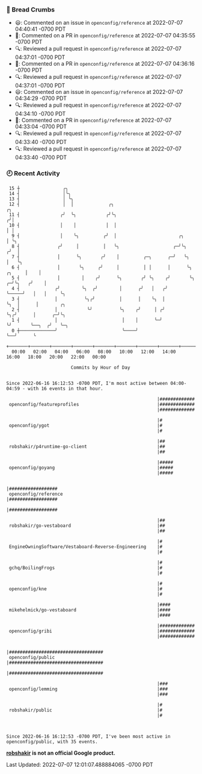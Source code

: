 ### 🍞 Bread Crumbs

 * 😃: Commented on an issue in `openconfig/reference` at 2022-07-07 04:40:41 -0700 PDT
 * 💬: Commented on a PR in  `openconfig/reference` at 2022-07-07 04:35:55 -0700 PDT
 * 🔍: Reviewed a pull request in  `openconfig/reference` at 2022-07-07 04:37:01 -0700 PDT
 * 💬: Commented on a PR in  `openconfig/reference` at 2022-07-07 04:36:16 -0700 PDT
 * 🔍: Reviewed a pull request in  `openconfig/reference` at 2022-07-07 04:37:01 -0700 PDT
 * 😃: Commented on an issue in `openconfig/reference` at 2022-07-07 04:34:29 -0700 PDT
 * 🔍: Reviewed a pull request in  `openconfig/reference` at 2022-07-07 04:34:10 -0700 PDT
 * 💬: Commented on a PR in  `openconfig/reference` at 2022-07-07 04:33:04 -0700 PDT
 * 🔍: Reviewed a pull request in  `openconfig/reference` at 2022-07-07 04:33:40 -0700 PDT
 * 🔍: Reviewed a pull request in  `openconfig/reference` at 2022-07-07 04:33:40 -0700 PDT

### 🕘 Recent Activity
```
 15 ┼                ╭╮
 14 ┤                │╰╮
 13 ┤                │ ╰╮
 12 ┤                │  │             ╭╮                                              ╭╮
 11 ┤               ╭╯  ╰╮           ╭╯╰╮                                            ╭╯│
 10 ┤               │    │           │  │                                            │ │
  9 ┤               │    ╰╮         ╭╯  │                       ╭╮                   │ ╰╮
  8 ┤              ╭╯     │         │   ╰╮                    ╭─╯╰╮                 ╭╯  │
  7 ┤              │      ╰╮       ╭╯    │         ╭─╮      ╭─╯   ╰╮                │   ╰╮
  6 ┤              │       ╰╮     ╭╯     │         │ │      │      ╰╮        ╭╮     │    │
  5 ┤              │        │    ╭╯      ╰╮       ╭╯ ╰╮    ╭╯       ╰╮     ╭─╯╰╮   ╭╯    │
  4 ┤             ╭╯        ╰╮  ╭╯        │      ╭╯   │   ╭╯         ╰─────╯   │   │     ╰╮
  3 ┤             │          ╰╮╭╯         │      │    ╰╮  │                    ╰╮  │      │        ╭╮
  2 ┤             │           ╰╯          ╰╮    ╭╯     │ ╭╯                     ╰╮╭╯      │      ╭─╯╰╮
  1 ┤             │                        │    │      ╰─╯                       ╰╯       ╰──╮  ╭╯   ╰─╮
  0 ┼─────────────╯                        ╰────╯                                            ╰──╯      ╰
    +───────+───────+───────+───────+───────+───────+───────+───────+───────+───────+───────+───────+────
  00:00   02:00   04:00   06:00   08:00   10:00   12:00   14:00   16:00   18:00   20:00   22:00   00:00   

						Commits by Hour of Day


Since 2022-06-16 16:12:53 -0700 PDT, I'm most active between 04:00-04:59 - with 16 events in that hour.

```



```
                                                        |#############
 openconfig/featureprofiles                             |#############
                                                        |#############

                                                        |#
 openconfig/ygot                                        |#
                                                        |#

                                                        |##
 robshakir/p4runtime-go-client                          |##
                                                        |##

                                                        |#####
 openconfig/goyang                                      |#####
                                                        |#####

                                                        |##################
 openconfig/reference                                   |##################
                                                        |##################

                                                        |##
 robshakir/go-vestaboard                                |##
                                                        |##

                                                        |#
 EngineOwningSoftware/Vestaboard-Reverse-Engineering    |#
                                                        |#

                                                        |#
 gchq/BoilingFrogs                                      |#
                                                        |#

                                                        |#
 openconfig/kne                                         |#
                                                        |#

                                                        |####
 mikehelmick/go-vestaboard                              |####
                                                        |####

                                                        |#############
 openconfig/gribi                                       |#############
                                                        |#############

                                                        |###################################
 openconfig/public                                      |###################################
                                                        |###################################

                                                        |###
 openconfig/lemming                                     |###
                                                        |###

                                                        |#
 robshakir/public                                       |#
                                                        |#



Since 2022-06-16 16:12:53 -0700 PDT, I've been most active in openconfig/public, with 35 events.

```
**[robshakir](mailto:robjs@google.com) is not an official Google product.**  


Last Updated: 2022-07-07 12:01:07.488884065 -0700 PDT

